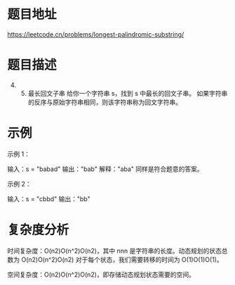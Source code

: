 # 题目地址
https://leetcode.cn/problems/longest-palindromic-substring/

# 题目描述
4. 5. 最长回文子串
给你一个字符串 s，找到 s 中最长的回文子串。
如果字符串的反序与原始字符串相同，则该字符串称为回文字符串。


 
# 示例
示例 1：

输入：s = "babad"
输出："bab"
解释："aba" 同样是符合题意的答案。

示例 2：

输入：s = "cbbd"
输出："bb"
 

# 复杂度分析

时间复杂度：O(n2)O(n^2)O(n2)，其中 nnn 是字符串的长度。动态规划的状态总数为 O(n2)O(n^2)O(n2)
对于每个状态，我们需要转移的时间为 O(1)O(1)O(1)。

空间复杂度：O(n2)O(n^2)O(n2)，即存储动态规划状态需要的空间。
